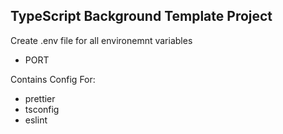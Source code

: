 ## TypeScript Background Template Project ##

Create .env file for all environemnt variables
* PORT

Contains Config For:
* prettier
* tsconfig
* eslint
